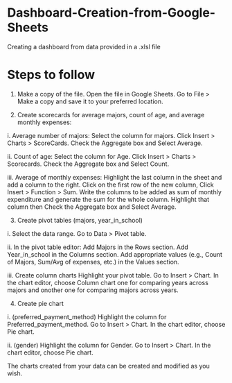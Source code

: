 # Dashboard-Creation-from-Google-Sheets
Creating a dashboard from data provided in a .xlsl file

# Steps to follow
1. Make a copy of the file. Open the file in Google Sheets. Go to File > Make a copy and save it to your preferred location.

2. Create scorecards for average majors, count of age, and average monthly expenses:

i. Average number of majors:
Select the column for majors. Click Insert > Charts > ScoreCards. Check the Aggregate box and Select Average.

ii. Count of age:
Select the column for Age. Click Insert > Charts > Scorecards. Check the Aggregate box and Select Count.

iii. Average of monthly expenses:
Highlight the last column in the sheet and add a column to the right. Click on the first row of the new column, Click Insert > Function > Sum. Write the columns to be added as sum of monthly expenditure and generate the sum for the whole column. Highlight that column then Check the Aggregate box and Select Average.

3. Create pivot tables (majors, year_in_school)

i. Select the data range. Go to Data > Pivot table.

ii. In the pivot table editor:
Add Majors in the Rows section. Add Year_in_school in the Columns section. Add appropriate values (e.g., Count of Majors, Sum/Avg of expenses, etc.) in the Values section.

iii. Create column charts
Highlight your pivot table. Go to Insert > Chart. In the chart editor, choose Column chart one for comparing years across majors and onother one for comparing majors across years.

4. Create pie chart

i. (preferred_payment_method)
Highlight the column for Preferred_payment_method. Go to Insert > Chart. In the chart editor, choose Pie chart.

ii. (gender)
Highlight the column for Gender. Go to Insert > Chart. In the chart editor, choose Pie chart.

The charts created from your data can be created and modified as you wish.